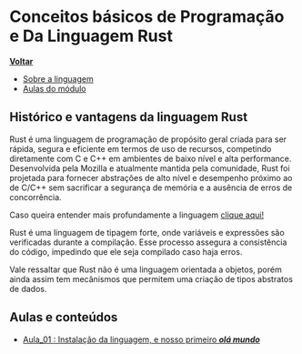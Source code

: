 # Conceitos básicos de Programação e Da Linguagem Rust

**[Voltar](./../readme.md)**

- [Sobre a linguagem](#histórico-e-vantagens-da-linguagem-rust)
- [Aulas do módulo](#aulas-e-conteúdos)

## Histórico e vantagens da linguagem Rust

Rust é uma linguagem de programação de propósito geral criada para ser rápida, segura e eficiente em termos de uso de recursos, competindo diretamente com C e C++ em ambientes de baixo nível e alta performance. Desenvolvida pela Mozilla e atualmente mantida pela comunidade, Rust foi projetada para fornecer abstrações de alto nível e desempenho próximo ao de C/C++ sem sacrificar a segurança de memória e a ausência de erros de concorrência.

Caso queira entender mais profundamente a linguagem [clique aqui!](./aboutLanguage.md)

Rust é uma linguagem de tipagem forte, onde variáveis e expressões são verificadas durante a compilação. Esse processo assegura a consistência do código, impedindo que ele seja compilado caso haja erros.

Vale ressaltar que Rust não é uma linguagem orientada a objetos, porém ainda assim tem mecânismos que permitem uma criação de tipos abstratos de dados.

## Aulas e conteúdos

- [Aula_01 : Instalação da linguagem, e nosso primeiro **_olá mundo_**](./Aula_01/readme.md)
